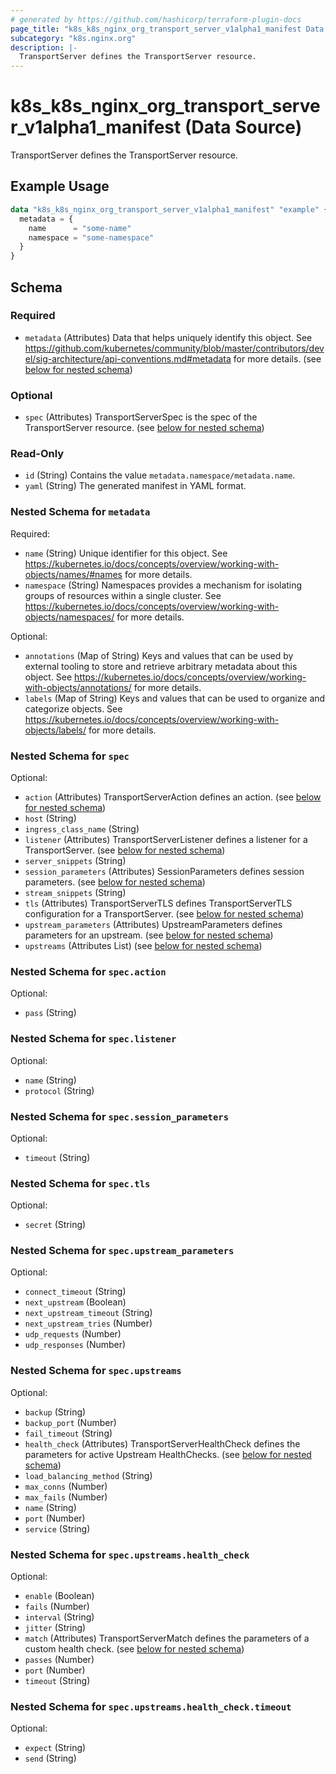 ```yaml
---
# generated by https://github.com/hashicorp/terraform-plugin-docs
page_title: "k8s_k8s_nginx_org_transport_server_v1alpha1_manifest Data Source - terraform-provider-k8s"
subcategory: "k8s.nginx.org"
description: |-
  TransportServer defines the TransportServer resource.
---
```


# k8s_k8s_nginx_org_transport_server_v1alpha1_manifest (Data Source)

TransportServer defines the TransportServer resource.

## Example Usage

```terraform
data "k8s_k8s_nginx_org_transport_server_v1alpha1_manifest" "example" {
  metadata = {
    name      = "some-name"
    namespace = "some-namespace"
  }
}
```

<!-- schema generated by tfplugindocs -->
## Schema

### Required

- `metadata` (Attributes) Data that helps uniquely identify this object. See https://github.com/kubernetes/community/blob/master/contributors/devel/sig-architecture/api-conventions.md#metadata for more details. (see [below for nested schema](#nestedatt--metadata))

### Optional

- `spec` (Attributes) TransportServerSpec is the spec of the TransportServer resource. (see [below for nested schema](#nestedatt--spec))

### Read-Only

- `id` (String) Contains the value `metadata.namespace/metadata.name`.
- `yaml` (String) The generated manifest in YAML format.

<a id="nestedatt--metadata"></a>
### Nested Schema for `metadata`

Required:

- `name` (String) Unique identifier for this object. See https://kubernetes.io/docs/concepts/overview/working-with-objects/names/#names for more details.
- `namespace` (String) Namespaces provides a mechanism for isolating groups of resources within a single cluster. See https://kubernetes.io/docs/concepts/overview/working-with-objects/namespaces/ for more details.

Optional:

- `annotations` (Map of String) Keys and values that can be used by external tooling to store and retrieve arbitrary metadata about this object. See https://kubernetes.io/docs/concepts/overview/working-with-objects/annotations/ for more details.
- `labels` (Map of String) Keys and values that can be used to organize and categorize objects. See https://kubernetes.io/docs/concepts/overview/working-with-objects/labels/ for more details.


<a id="nestedatt--spec"></a>
### Nested Schema for `spec`

Optional:

- `action` (Attributes) TransportServerAction defines an action. (see [below for nested schema](#nestedatt--spec--action))
- `host` (String)
- `ingress_class_name` (String)
- `listener` (Attributes) TransportServerListener defines a listener for a TransportServer. (see [below for nested schema](#nestedatt--spec--listener))
- `server_snippets` (String)
- `session_parameters` (Attributes) SessionParameters defines session parameters. (see [below for nested schema](#nestedatt--spec--session_parameters))
- `stream_snippets` (String)
- `tls` (Attributes) TransportServerTLS defines TransportServerTLS configuration for a TransportServer. (see [below for nested schema](#nestedatt--spec--tls))
- `upstream_parameters` (Attributes) UpstreamParameters defines parameters for an upstream. (see [below for nested schema](#nestedatt--spec--upstream_parameters))
- `upstreams` (Attributes List) (see [below for nested schema](#nestedatt--spec--upstreams))

<a id="nestedatt--spec--action"></a>
### Nested Schema for `spec.action`

Optional:

- `pass` (String)


<a id="nestedatt--spec--listener"></a>
### Nested Schema for `spec.listener`

Optional:

- `name` (String)
- `protocol` (String)


<a id="nestedatt--spec--session_parameters"></a>
### Nested Schema for `spec.session_parameters`

Optional:

- `timeout` (String)


<a id="nestedatt--spec--tls"></a>
### Nested Schema for `spec.tls`

Optional:

- `secret` (String)


<a id="nestedatt--spec--upstream_parameters"></a>
### Nested Schema for `spec.upstream_parameters`

Optional:

- `connect_timeout` (String)
- `next_upstream` (Boolean)
- `next_upstream_timeout` (String)
- `next_upstream_tries` (Number)
- `udp_requests` (Number)
- `udp_responses` (Number)


<a id="nestedatt--spec--upstreams"></a>
### Nested Schema for `spec.upstreams`

Optional:

- `backup` (String)
- `backup_port` (Number)
- `fail_timeout` (String)
- `health_check` (Attributes) TransportServerHealthCheck defines the parameters for active Upstream HealthChecks. (see [below for nested schema](#nestedatt--spec--upstreams--health_check))
- `load_balancing_method` (String)
- `max_conns` (Number)
- `max_fails` (Number)
- `name` (String)
- `port` (Number)
- `service` (String)

<a id="nestedatt--spec--upstreams--health_check"></a>
### Nested Schema for `spec.upstreams.health_check`

Optional:

- `enable` (Boolean)
- `fails` (Number)
- `interval` (String)
- `jitter` (String)
- `match` (Attributes) TransportServerMatch defines the parameters of a custom health check. (see [below for nested schema](#nestedatt--spec--upstreams--health_check--match))
- `passes` (Number)
- `port` (Number)
- `timeout` (String)

<a id="nestedatt--spec--upstreams--health_check--match"></a>
### Nested Schema for `spec.upstreams.health_check.timeout`

Optional:

- `expect` (String)
- `send` (String)
